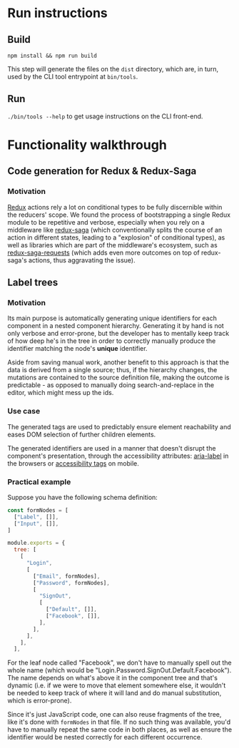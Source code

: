 # Run instructions

## Build

`npm install && npm run build`

This step will generate the files on the `dist` directory, which are, in turn,
used by the CLI tool entrypoint at `bin/tools`.

## Run

`./bin/tools --help` to get usage instructions on the CLI front-end.

# Functionality walkthrough

## Code generation for Redux & Redux-Saga

### Motivation

[Redux](https://redux.js.org/) actions rely a lot on conditional types to be
fully discernible within the reducers' scope. We found the process of
bootstrapping a single Redux module to be repetitive and verbose, especially
when you rely on a middleware like [redux-saga](https://redux-saga.js.org/)
(which conventionally splits the course of an action in different states,
leading to a "explosion" of conditional types), as well as libraries which are
part of the middleware's ecosystem, such as
[redux-saga-requests](https://www.npmjs.com/package/redux-saga-requests) (which
adds even more outcomes on top of redux-saga's actions, thus aggravating the
issue).

## Label trees

### Motivation

Its main purpose is automatically generating unique identifiers for each
component in a nested component hierarchy. Generating it by hand is not only
verbose and error-prone, but the developer has to mentally keep track of how
deep he's in the tree in order to correctly manually produce the identifier
matching the node's **unique** identifier.

Aside from saving manual work, another benefit to this approach is that the data
is derived from a single source; thus, if the hierarchy changes, the mutations
are contained to the source definition file, making the outcome is predictable -
as opposed to manually doing search-and-replace in the editor, which might mess
up the ids.

### Use case

The generated tags are used to predictably ensure element reachability and eases
DOM selection of further children elements.

The generated identifiers are used in a manner that doesn't disrupt the
component's presentation, through the accessibility attributes:
[aria-label](https://www.w3.org/TR/WCAG20-TECHS/ARIA14.html) in the browsers or
[accessibility tags](https://www.polidea.com/blog/how-to-apply-ui-test-automation-in-react-native-apps/#view-elements-recognition)
on mobile.

### Practical example

Suppose you have the following schema definition:

```js
const formNodes = [
  ["Label", []],
  ["Input", []],
]

module.exports = {
  tree: [
    [
      "Login",
      [
        ["Email", formNodes],
        ["Password", formNodes],
        [
          "SignOut",
          [
            ["Default", []],
            ["Facebook", []],
          ],
        ],
      ],
    ],
  ],
```

For the leaf node called "Facebook", we don't have to manually spell out the
whole name (which would be "Login.Password.SignOut.Default.Facebook"). The name
depends on what's above it in the component tree and that's dynamic (i.e. if we
were to move that element somewhere else, it wouldn't be needed to keep track of
where it will land and do manual substitution, which is error-prone).

Since it's just JavaScript code, one can also reuse fragments of the tree, like
it's done with `formNodes` in that file. If no such thing was available, you'd
have to manually repeat the same code in both places, as well as ensure the
identifier would be nested correctly for each different occurrence.
